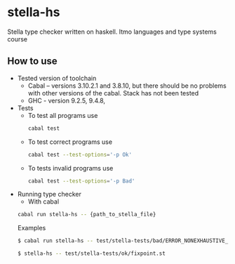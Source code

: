 # stella-hs
Stella type checker written on haskell. Itmo languages and type systems course

## How to use
- Tested version of toolchain
  * Cabal – versions 3.10.2.1 and 3.8.10, but there should be no problems with other versions of the cabal. Stack has not been tested
  * GHC - version 9.2.5, 9.4.8,
- Tests
    * To test all programs use
        ```bash
        cabal test
        ```
    * To test correct programs use
        ```bash
        cabal test --test-options='-p Ok'
        ```
    * To tests invalid programs use
        ```bash
        cabal test --test-options='-p Bad'
        ```
- Running type checker
    * With cabal
    ```bash
    cabal run stella-hs -- {path_to_stella_file}
    ```
    Examples
    ```bash
    $ cabal run stella-hs -- test/stella-tests/bad/ERROR_NONEXHAUSTIVE_MATCH_PATTERNS/ne_bool.st

    $ stella-hs -- test/stella-tests/ok/fixpoint.st
    ```
